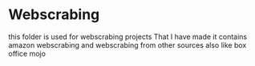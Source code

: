 # Webscrabing
this folder is used for webscrabing projects That I have made
it contains amazon webscrabing and webscrabing from other sources also like box office mojo
